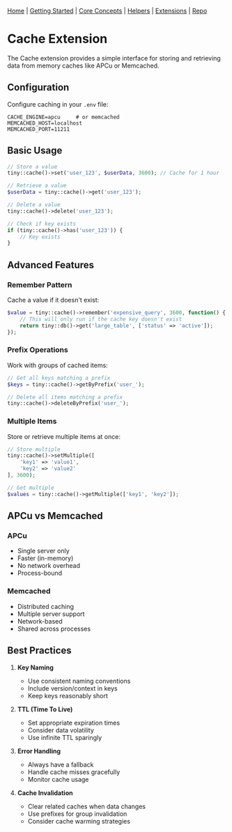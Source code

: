 [Home](../readme.md) | [Getting Started](../getting-started) | [Core Concepts](../core-concepts) | [Helpers](../helpers) | [Extensions](../extensions) | [Repo](https://github.com/ranaroussi/tiny)

# Cache Extension

The Cache extension provides a simple interface for storing and retrieving data from memory caches like APCu or Memcached.

## Configuration

Configure caching in your `.env` file:

```env
CACHE_ENGINE=apcu     # or memcached
MEMCACHED_HOST=localhost
MEMCACHED_PORT=11211
```

## Basic Usage

```php
// Store a value
tiny::cache()->set('user_123', $userData, 3600); // Cache for 1 hour

// Retrieve a value
$userData = tiny::cache()->get('user_123');

// Delete a value
tiny::cache()->delete('user_123');

// Check if key exists
if (tiny::cache()->has('user_123')) {
    // Key exists
}
```

## Advanced Features

### Remember Pattern

Cache a value if it doesn't exist:

```php
$value = tiny::cache()->remember('expensive_query', 3600, function() {
    // This will only run if the cache key doesn't exist
    return tiny::db()->get('large_table', ['status' => 'active']);
});
```

### Prefix Operations

Work with groups of cached items:

```php
// Get all keys matching a prefix
$keys = tiny::cache()->getByPrefix('user_');

// Delete all items matching a prefix
tiny::cache()->deleteByPrefix('user_');
```

### Multiple Items

Store or retrieve multiple items at once:

```php
// Store multiple
tiny::cache()->setMultiple([
    'key1' => 'value1',
    'key2' => 'value2'
], 3600);

// Get multiple
$values = tiny::cache()->getMultiple(['key1', 'key2']);
```

## APCu vs Memcached

### APCu
- Single server only
- Faster (in-memory)
- No network overhead
- Process-bound

### Memcached
- Distributed caching
- Multiple server support
- Network-based
- Shared across processes

## Best Practices

1. **Key Naming**
   - Use consistent naming conventions
   - Include version/context in keys
   - Keep keys reasonably short

2. **TTL (Time To Live)**
   - Set appropriate expiration times
   - Consider data volatility
   - Use infinite TTL sparingly

3. **Error Handling**
   - Always have a fallback
   - Handle cache misses gracefully
   - Monitor cache usage

4. **Cache Invalidation**
   - Clear related caches when data changes
   - Use prefixes for group invalidation
   - Consider cache warming strategies
